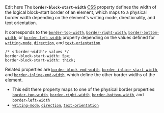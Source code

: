<!-- <short-description> -->
Edit here The **`border-block-start-width`** [CSS](/en-US/docs/Web/CSS)
property defines the width of the logical block-start border of an
element, which maps to a physical border width depending on the
element's writing mode, directionality, and text orientation.
<!-- </short-description> -->

<!-- <overview> -->
It
corresponds to the
[`border-top-width`](/en-US/docs/Web/CSS/border-top-width),
[`border-right-width`](/en-US/docs/Web/CSS/border-right-width),
[`border-bottom-width`](/en-US/docs/Web/CSS/border-bottom-width),
or
[`border-left-width`](/en-US/docs/Web/CSS/border-left-width)
property depending on the values defined for
[`writing-mode`](/en-US/docs/Web/CSS/writing-mode),
[`direction`](/en-US/docs/Web/CSS/direction),
and
[`text-orientation`](/en-US/docs/Web/CSS/text-orientation).
<!-- </overview> -->

<!-- <example-syntax> -->
```
/* <'border-width'> values */
border-block-start-width: 5px;
border-block-start-width: thick;
```
<!-- </example-syntax> -->

<!-- <syntax-overview> -->
Related properties are
[`border-block-end-width`](/en-US/docs/Web/CSS/border-block-end-width),
[`border-inline-start-width`](/en-US/docs/Web/CSS/border-inline-start-width),
and
[`border-inline-end-width`](/en-US/docs/Web/CSS/border-inline-end-width),
which define the other border widths of the element.
<!-- </syntax-overview> -->

<!-- <see-also> -->
-   This edit there property maps to one of the physical border properties:
    [`border-top-width`](/en-US/docs/Web/CSS/border-top-width),
    [`border-right-width`](/en-US/docs/Web/CSS/border-right-width),
    [`border-bottom-width`](/en-US/docs/Web/CSS/border-bottom-width),
    and
    [`border-left-width`](/en-US/docs/Web/CSS/border-left-width)
-   [`writing-mode`](/en-US/docs/Web/CSS/writing-mode),
    [`direction`](/en-US/docs/Web/CSS/direction),
    [`text-orientation`](/en-US/docs/Web/CSS/text-orientation)
<!-- </see-also> -->
